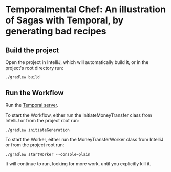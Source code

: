 # Temporalmental Chef: An illustration of Sagas with Temporal, by generating bad recipes

## Build the project

Open the project in IntelliJ, which will automatically build it, or in the project's root
directory run:

```
./gradlew build
```

## Run the Workflow

Run the [Temporal server](https://docs.temporal.io/docs/server/quick-install).

To start the Workflow, either run the InitiateMoneyTransfer class from IntelliJ or from the project
root run:

```
./gradlew initiateGeneration
```

To start the Worker, either run the MoneyTransferWorker class from IntelliJ or from the project root
run:

```
./gradlew startWorker --console=plain
```

It will continue to run, looking for more work, until you explicitly kill it.